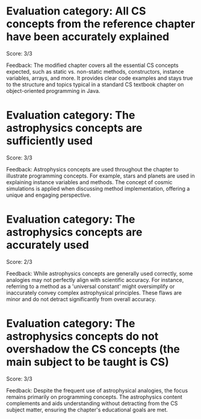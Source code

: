 # Evaluation category: All CS concepts from the reference chapter have been accurately explained

Score: 3/3

Feedback: The modified chapter covers all the essential CS concepts expected, such as static vs. non-static methods, constructors, instance variables, arrays, and more. It provides clear code examples and stays true to the structure and topics typical in a standard CS textbook chapter on object-oriented programming in Java.

# Evaluation category: The astrophysics concepts are sufficiently used

Score: 3/3

Feedback: Astrophysics concepts are used throughout the chapter to illustrate programming concepts. For example, stars and planets are used in explaining instance variables and methods. The concept of cosmic simulations is applied when discussing method implementation, offering a unique and engaging perspective.

# Evaluation category: The astrophysics concepts are accurately used

Score: 2/3

Feedback: While astrophysics concepts are generally used correctly, some analogies may not perfectly align with scientific accuracy. For instance, referring to a method as a 'universal constant' might oversimplify or inaccurately convey complex astrophysical principles. These flaws are minor and do not detract significantly from overall accuracy.

# Evaluation category: The astrophysics concepts do not overshadow the CS concepts (the main subject to be taught is CS)

Score: 3/3

Feedback: Despite the frequent use of astrophysical analogies, the focus remains primarily on programming concepts. The astrophysics content complements and aids understanding without detracting from the CS subject matter, ensuring the chapter's educational goals are met.

